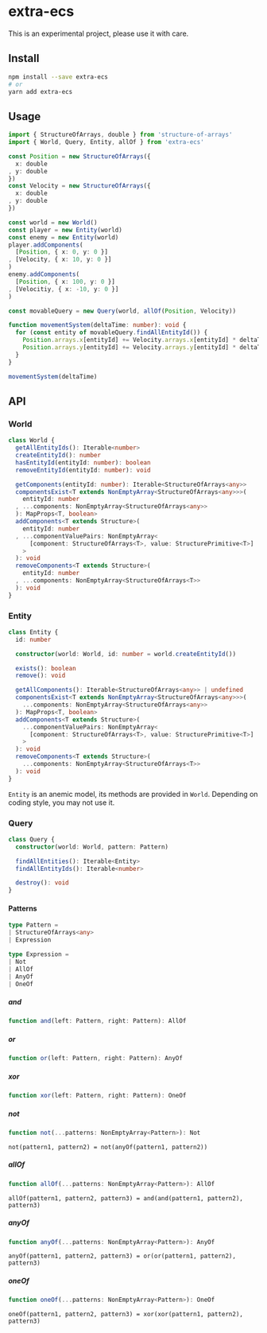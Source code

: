 # extra-ecs
This is an experimental project, please use it with care.

## Install
```sh
npm install --save extra-ecs
# or
yarn add extra-ecs
```

## Usage
```ts
import { StructureOfArrays, double } from 'structure-of-arrays'
import { World, Query, Entity, allOf } from 'extra-ecs'

const Position = new StructureOfArrays({
  x: double
, y: double
})
const Velocity = new StructureOfArrays({
  x: double
, y: double
})

const world = new World()
const player = new Entity(world)
const enemy = new Entity(world)
player.addComponents(
  [Position, { x: 0, y: 0 }]
, [Velocity, { x: 10, y: 0 }]
)
enemy.addComponents(
  [Position, { x: 100, y: 0 }]
, [Velocitiy, { x: -10, y: 0 }]
)

const movableQuery = new Query(world, allOf(Position, Velocity))

function movementSystem(deltaTime: number): void {
  for (const entity of movableQuery.findAllEntityId()) {
    Position.arrays.x[entityId] += Velocity.arrays.x[entityId] * deltaTime
    Position.arrays.y[entityId] += Velocity.arrays.y[entityId] * deltaTime
  }
}

movementSystem(deltaTime)
```

## API
### World
```ts
class World {
  getAllEntityIds(): Iterable<number>
  createEntityId(): number
  hasEntityId(entityId: number): boolean
  removeEntityId(entityId: number): void

  getComponents(entityId: number): Iterable<StructureOfArrays<any>>
  componentsExist<T extends NonEmptyArray<StructureOfArrays<any>>>(
    entityId: number
  , ...components: NonEmptyArray<StructureOfArrays<any>>
  ): MapProps<T, boolean>
  addComponents<T extends Structure>(
    entityId: number
  , ...componentValuePairs: NonEmptyArray<
      [component: StructureOfArrays<T>, value: StructurePrimitive<T>]
    >
  ): void
  removeComponents<T extends Structure>(
    entityId: number
  , ...components: NonEmptyArray<StructureOfArrays<T>>
  ): void
}
```

### Entity
```ts
class Entity {
  id: number

  constructor(world: World, id: number = world.createEntityId())

  exists(): boolean
  remove(): void

  getAllComponents(): Iterable<StructureOfArrays<any>> | undefined
  componentsExist<T extends NonEmptyArray<StructureOfArrays<any>>>(
    ...components: NonEmptyArray<StructureOfArrays<any>>
  ): MapProps<T, boolean>
  addComponents<T extends Structure>(
    ...componentValuePairs: NonEmptyArray<
      [component: StructureOfArrays<T>, value: StructurePrimitive<T>]
    >
  ): void
  removeComponents<T extends Structure>(
    ...components: NonEmptyArray<StructureOfArrays<T>>
  ): void
}
```

`Entity` is an anemic model, its methods are provided in `World`.
Depending on coding style, you may not use it.

### Query
```ts
class Query {
  constructor(world: World, pattern: Pattern)

  findAllEntities(): Iterable<Entity>
  findAllEntityIds(): Iterable<number>

  destroy(): void
}
```

#### Patterns
```ts
type Pattern =
| StructureOfArrays<any>
| Expression

type Expression =
| Not
| AllOf
| AnyOf
| OneOf
```

##### and
```ts
function and(left: Pattern, right: Pattern): AllOf
```

##### or
```ts
function or(left: Pattern, right: Pattern): AnyOf
```

##### xor
```ts
function xor(left: Pattern, right: Pattern): OneOf
```

##### not
```ts
function not(...patterns: NonEmptyArray<Pattern>): Not
```

`not(pattern1, pattern2) = not(anyOf(pattern1, pattern2))`

##### allOf
```ts
function allOf(...patterns: NonEmptyArray<Pattern>): AllOf
```

`allOf(pattern1, pattern2, pattern3) = and(and(pattern1, pattern2), pattern3)`

##### anyOf
```ts
function anyOf(...patterns: NonEmptyArray<Pattern>): AnyOf
```

`anyOf(pattern1, pattern2, pattern3) = or(or(pattern1, pattern2), pattern3)`

##### oneOf
```ts
function oneOf(...patterns: NonEmptyArray<Pattern>): OneOf
```

`oneOf(pattern1, pattern2, pattern3) = xor(xor(pattern1, pattern2), pattern3)`
